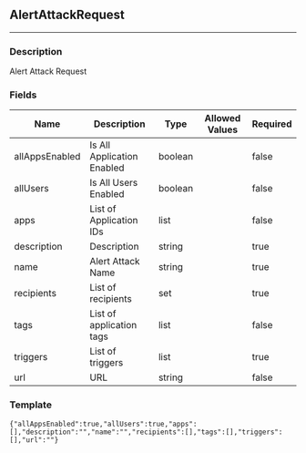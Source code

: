 ## AlertAttackRequest
---
### Description
Alert Attack Request
### Fields
| Name | Description | Type | Allowed Values | Required |
| ---- | ----------- | ---- | -------------- | -------- |
| allAppsEnabled | Is All Application Enabled | boolean |  | false |
| allUsers | Is All Users Enabled | boolean |  | false |
| apps | List of Application IDs | list |  | false |
| description | Description | string |  | true |
| name | Alert Attack Name | string |  | true |
| recipients | List of recipients | set |  | true |
| tags | List of application tags | list |  | false |
| triggers | List of triggers | list |  | true |
| url | URL | string |  | false |
### Template
```
{"allAppsEnabled":true,"allUsers":true,"apps":[],"description":"","name":"","recipients":[],"tags":[],"triggers":[],"url":""}
```
